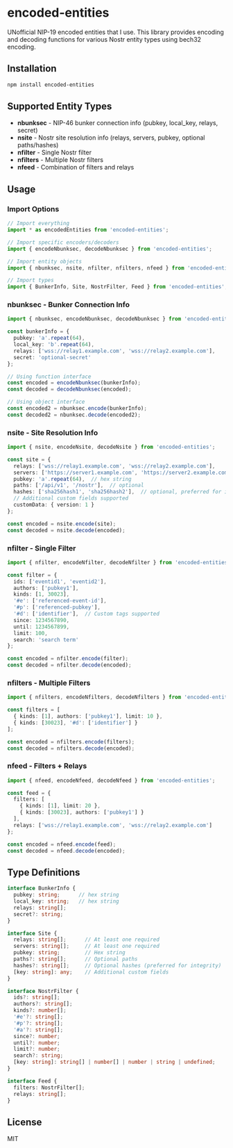 # encoded-entities

UNofficial NIP-19 encoded entities that I use. This library provides encoding and decoding functions for various Nostr entity types using bech32 encoding.

## Installation

```bash
npm install encoded-entities
```

## Supported Entity Types

- **nbunksec** - NIP-46 bunker connection info (pubkey, local_key, relays, secret)
- **nsite** - Nostr site resolution info (relays, servers, pubkey, optional paths/hashes)
- **nfilter** - Single Nostr filter
- **nfilters** - Multiple Nostr filters
- **nfeed** - Combination of filters and relays

## Usage

### Import Options

```typescript
// Import everything
import * as encodedEntities from 'encoded-entities';

// Import specific encoders/decoders
import { encodeNbunksec, decodeNbunksec } from 'encoded-entities';

// Import entity objects
import { nbunksec, nsite, nfilter, nfilters, nfeed } from 'encoded-entities';

// Import types
import { BunkerInfo, Site, NostrFilter, Feed } from 'encoded-entities';
```

### nbunksec - Bunker Connection Info

```typescript
import { nbunksec, encodeNbunksec, decodeNbunksec } from 'encoded-entities';

const bunkerInfo = {
  pubkey: 'a'.repeat(64),
  local_key: 'b'.repeat(64),
  relays: ['wss://relay1.example.com', 'wss://relay2.example.com'],
  secret: 'optional-secret'
};

// Using function interface
const encoded = encodeNbunksec(bunkerInfo);
const decoded = decodeNbunksec(encoded);

// Using object interface
const encoded2 = nbunksec.encode(bunkerInfo);
const decoded2 = nbunksec.decode(encoded2);
```

### nsite - Site Resolution Info

```typescript
import { nsite, encodeNsite, decodeNsite } from 'encoded-entities';

const site = {
  relays: ['wss://relay1.example.com', 'wss://relay2.example.com'],
  servers: ['https://server1.example.com', 'https://server2.example.com'],
  pubkey: 'a'.repeat(64),  // hex string
  paths: ['/api/v1', '/nostr'],  // optional
  hashes: ['sha256hash1', 'sha256hash2'],  // optional, preferred for integrity
  // Additional custom fields supported
  customData: { version: 1 }
};

const encoded = nsite.encode(site);
const decoded = nsite.decode(encoded);
```

### nfilter - Single Filter

```typescript
import { nfilter, encodeNfilter, decodeNfilter } from 'encoded-entities';

const filter = {
  ids: ['eventid1', 'eventid2'],
  authors: ['pubkey1'],
  kinds: [1, 30023],
  '#e': ['referenced-event-id'],
  '#p': ['referenced-pubkey'],
  '#d': ['identifier'],  // Custom tags supported
  since: 1234567890,
  until: 1234567899,
  limit: 100,
  search: 'search term'
};

const encoded = nfilter.encode(filter);
const decoded = nfilter.decode(encoded);
```

### nfilters - Multiple Filters

```typescript
import { nfilters, encodeNfilters, decodeNfilters } from 'encoded-entities';

const filters = [
  { kinds: [1], authors: ['pubkey1'], limit: 10 },
  { kinds: [30023], '#d': ['identifier'] }
];

const encoded = nfilters.encode(filters);
const decoded = nfilters.decode(encoded);
```

### nfeed - Filters + Relays

```typescript
import { nfeed, encodeNfeed, decodeNfeed } from 'encoded-entities';

const feed = {
  filters: [
    { kinds: [1], limit: 20 },
    { kinds: [30023], authors: ['pubkey1'] }
  ],
  relays: ['wss://relay1.example.com', 'wss://relay2.example.com']
};

const encoded = nfeed.encode(feed);
const decoded = nfeed.decode(encoded);
```

## Type Definitions

```typescript
interface BunkerInfo {
  pubkey: string;      // hex string
  local_key: string;   // hex string
  relays: string[];
  secret?: string;
}

interface Site {
  relays: string[];      // At least one required
  servers: string[];     // At least one required  
  pubkey: string;        // Hex string
  paths?: string[];      // Optional paths
  hashes?: string[];     // Optional hashes (preferred for integrity)
  [key: string]: any;    // Additional custom fields
}

interface NostrFilter {
  ids?: string[];
  authors?: string[];
  kinds?: number[];
  '#e'?: string[];
  '#p'?: string[];
  '#a'?: string[];
  since?: number;
  until?: number;
  limit?: number;
  search?: string;
  [key: string]: string[] | number[] | number | string | undefined;
}

interface Feed {
  filters: NostrFilter[];
  relays: string[];
}
```

## License

MIT

